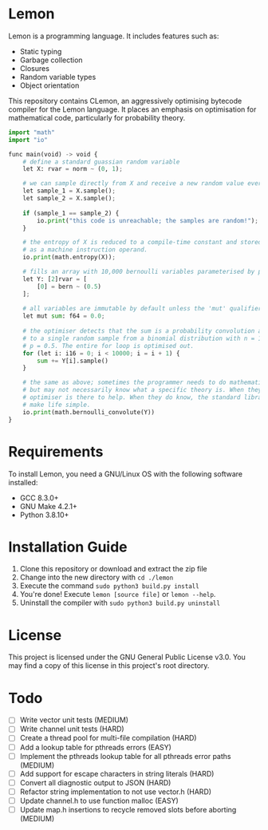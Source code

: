 # Lemon

Lemon is a programming language. It includes features such as:

- Static typing
- Garbage collection
- Closures
- Random variable types
- Object orientation

This repository contains CLemon, an aggressively optimising bytecode compiler for the Lemon language. It places an emphasis on optimisation for mathematical code, particularly for probability theory.

```Python
import "math"
import "io"

func main(void) -> void {
	# define a standard guassian random variable
	let X: rvar = norm ~ (0, 1);

	# we can sample directly from X and receive a new random value every time
	let sample_1 = X.sample();
	let sample_2 = X.sample();
	
	if (sample_1 == sample_2) {
		io.print("this code is unreachable; the samples are random!");
	}

	# the entropy of X is reduced to a compile-time constant and stored directly
	# as a machine instruction operand.
	io.print(math.entropy(X));

	# fills an array with 10,000 bernoulli variables parameterised by probability 0.5
	let Y: [2]rvar = [
		[0] = bern ~ (0.5)
	];
	
	# all variables are immutable by default unless the 'mut' qualifier is specified
	let mut sum: f64 = 0.0;
	
	# the optimiser detects that the sum is a probability convolution and reduces it
	# to a single random sample from a binomial distribution with n = 10000 and
	# p = 0.5. The entire for loop is optimised out.
	for (let i: i16 = 0; i < 10000; i = i + 1) {
		sum += Y[i].sample()
	}

	# the same as above; sometimes the programmer needs to do mathematical programming
	# but may not necessarily know what a specific theory is. When they don't know, the
	# optimiser is there to help. When they do know, the standard library is there to
	# make life simple.
	io.print(math.bernoulli_convolute(Y))
}
```

# Requirements

To install Lemon, you need a GNU/Linux OS with the following software installed:

- GCC 8.3.0+
- GNU Make 4.2.1+
- Python 3.8.10+

# Installation Guide

1. Clone this repository or download and extract the zip file
2. Change into the new directory with `cd ./lemon`
3. Execute the command `sudo python3 build.py install`
4. You're done! Execute `lemon [source file]` or `lemon --help`.
5. Uninstall the compiler with `sudo python3 build.py uninstall`

# License

This project is licensed under the GNU General Public License v3.0. You may find a copy of this license in this project's root directory.

# Todo

- [ ] Write vector unit tests (MEDIUM)
- [ ] Write channel unit tests (HARD)
- [ ] Create a thread pool for multi-file compilation (HARD)
- [ ] Add a lookup table for pthreads errors (EASY)
- [ ] Implement the pthreads lookup table for all pthreads error paths (MEDIUM)
- [ ] Add support for escape characters in string literals (HARD)
- [ ] Convert all diagnostic output to JSON (HARD)
- [ ] Refactor string implementation to not use vector.h (HARD)
- [ ] Update channel.h to use function malloc (EASY)
- [ ] Update map.h insertions to recycle removed slots before aborting (MEDIUM)
